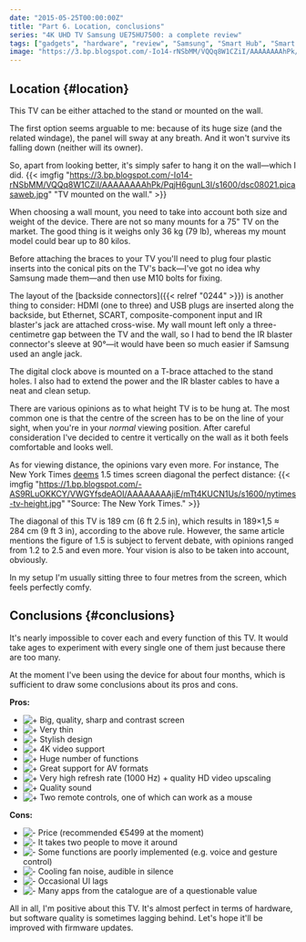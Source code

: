 ```yaml
---
date: "2015-05-25T00:00:00Z"
title: "Part 6. Location, conclusions"
series: "4K UHD TV Samsung UE75HU7500: a complete review"
tags: ["gadgets", "hardware", "review", "Samsung", "Smart Hub", "Smart TV", "TV"]
image: "https://3.bp.blogspot.com/-Io14-rNSbMM/VQQq8W1CZiI/AAAAAAAAhPk/PqjH6gunL3I/s1600/dsc08021.picasaweb.jpg"
---
```


## Location {#location}

This TV can be either attached to the stand or mounted on the wall.

The first option seems arguable to me: because of its huge size (and the related windage), the panel will sway at any breath. And it won't survive its falling down (neither will its owner).

<!--more-->

So, apart from looking better, it's simply safer to hang it on the wall—which I did.
{{< imgfig "https://3.bp.blogspot.com/-Io14-rNSbMM/VQQq8W1CZiI/AAAAAAAAhPk/PqjH6gunL3I/s1600/dsc08021.picasaweb.jpg" "TV mounted on the wall." >}}

When choosing a wall mount, you need to take into account both size and weight of the device. There are not so many mounts for a 75" TV on the market. The good thing is it weighs only 36 kg (79 lb), whereas my mount model could bear up to 80 kilos.

Before attaching the braces to your TV you'll need to plug four plastic inserts into the conical pits on the TV's back—I've got no idea why Samsung made them—and then use M10 bolts for fixing.

The layout of the [backside connectors]({{< relref "0244" >}}) is another thing to consider: HDMI (one to three) and USB plugs are inserted along the backside, but Ethernet, SCART, composite-component input and IR blaster's jack are attached cross-wise. My wall mount left only a three-centimetre gap between the TV and the wall, so I had to bend the IR blaster connector's sleeve at 90°—it would have been so much easier if Samsung used an angle jack.

The digital clock above is mounted on a T-brace attached to the stand holes. I also had to extend the power and the IR blaster cables to have a neat and clean setup.

There are various opinions as to what height TV is to be hung at. The most common one is that the centre of the screen has to be on the line of your sight, when you're in your *normal* viewing position. After careful consideration I've decided to centre it vertically on the wall as it both feels comfortable and looks well.

As for viewing distance, the opinions vary even more. For instance, The New York Times [deems](http://www.nytimes.com/2012/02/09/technology/personaltech/is-this-living-room-big-enough-for-my-tv.html?_r=0) 1.5 times screen diagonal the perfect distance:
{{< imgfig "https://1.bp.blogspot.com/-AS9RLuOKKCY/VWGYfsdeAOI/AAAAAAAAjiE/mTt4KUCN1Us/s1600/nytimes-tv-height.jpg" "Source: The New York Times." >}}

The diagonal of this TV is 189 cm (6 ft 2.5 in), which results in 189×1,5 ≈ 284 cm (9 ft 3 in), according to the above rule. However, the same article mentions the figure of 1.5 is subject to fervent debate, with opinions ranged from 1.2 to 2.5 and even more. Your vision is also to be taken into account, obviously.

In my setup I'm usually sitting three to four metres from the screen, which feels perfectly comfy.

## Conclusions {#conclusions}

It's nearly impossible to cover each and every function of this TV. It would take ages to experiment with every single one of them just because there are too many.

At the moment I've been using the device for about four months, which is sufficient to draw some conclusions about its pros and cons.

**Pros:**

* ![+](http://1.bp.blogspot.com/-f0b9672pQQI/UbCZUcYdL6I/AAAAAAAAZKs/TxsyRb4nvPY/s1600/plus.png) Big, quality, sharp and contrast screen
* ![+](http://1.bp.blogspot.com/-f0b9672pQQI/UbCZUcYdL6I/AAAAAAAAZKs/TxsyRb4nvPY/s1600/plus.png) Very thin
* ![+](http://1.bp.blogspot.com/-f0b9672pQQI/UbCZUcYdL6I/AAAAAAAAZKs/TxsyRb4nvPY/s1600/plus.png) Stylish design
* ![+](http://1.bp.blogspot.com/-f0b9672pQQI/UbCZUcYdL6I/AAAAAAAAZKs/TxsyRb4nvPY/s1600/plus.png) 4K video support
* ![+](http://1.bp.blogspot.com/-f0b9672pQQI/UbCZUcYdL6I/AAAAAAAAZKs/TxsyRb4nvPY/s1600/plus.png) Huge number of functions
* ![+](http://1.bp.blogspot.com/-f0b9672pQQI/UbCZUcYdL6I/AAAAAAAAZKs/TxsyRb4nvPY/s1600/plus.png) Great support for AV formats
* ![+](http://1.bp.blogspot.com/-f0b9672pQQI/UbCZUcYdL6I/AAAAAAAAZKs/TxsyRb4nvPY/s1600/plus.png) Very high refresh rate (1000 Hz) + quality HD video upscaling
* ![+](http://1.bp.blogspot.com/-f0b9672pQQI/UbCZUcYdL6I/AAAAAAAAZKs/TxsyRb4nvPY/s1600/plus.png) Quality sound
* ![+](http://1.bp.blogspot.com/-f0b9672pQQI/UbCZUcYdL6I/AAAAAAAAZKs/TxsyRb4nvPY/s1600/plus.png) Two remote controls, one of which can work as a mouse

**Cons:**

* ![-](http://3.bp.blogspot.com/-Ve0HjsK5vVg/UbCZUZKATYI/AAAAAAAAZKw/LLk4Y6atW4c/s1600/minus.png) Price (recommended €5499 at the moment)
* ![-](http://3.bp.blogspot.com/-Ve0HjsK5vVg/UbCZUZKATYI/AAAAAAAAZKw/LLk4Y6atW4c/s1600/minus.png) It takes two people to move it around
* ![-](http://3.bp.blogspot.com/-Ve0HjsK5vVg/UbCZUZKATYI/AAAAAAAAZKw/LLk4Y6atW4c/s1600/minus.png) Some functions are poorly implemented (e.g. voice and gesture control)
* ![-](http://3.bp.blogspot.com/-Ve0HjsK5vVg/UbCZUZKATYI/AAAAAAAAZKw/LLk4Y6atW4c/s1600/minus.png) Cooling fan noise, audible in silence
* ![-](http://3.bp.blogspot.com/-Ve0HjsK5vVg/UbCZUZKATYI/AAAAAAAAZKw/LLk4Y6atW4c/s1600/minus.png) Occasional UI lags
* ![-](http://3.bp.blogspot.com/-Ve0HjsK5vVg/UbCZUZKATYI/AAAAAAAAZKw/LLk4Y6atW4c/s1600/minus.png) Many apps from the catalogue are of a questionable value

All in all, I'm positive about this TV. It's almost perfect in terms of hardware, but software quality is sometimes lagging behind. Let's hope it'll be improved with firmware updates.

